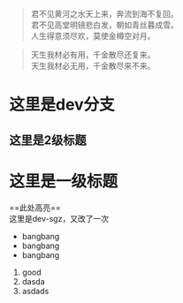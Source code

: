 >君不见黄河之水天上来，奔流到海不复回。  
>君不见高堂明镜悲白发，朝如青丝暮成雪。  
>人生得意须尽欢，莫使金樽空对月。  
  
>天生我材必有用，千金散尽还复来。  
>天生我材必无用，千金散尽来不来。  

# 这里是dev分支  
## 这里是2级标题
# 这里是一级标题
==此处高亮==  
这里是dev-sgz，又改了一次
+ bangbang
+ bangbang
+ bangbang
1. good
2. dasda 
3. asdads

